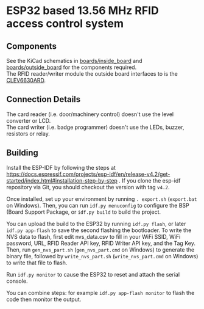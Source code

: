 ESP32 based 13.56 MHz RFID access control system
===

Components
---
See the KiCad schematics in [boards/inside_board](/boards/inside_board) and [boards/outside_board](/boards/outside_board) for the components required.<br>
The RFID reader/writer module the outside board interfaces to is the [CLEV6630ARD](https://www.nxp.com/design/development-boards/freedom-development-boards/mcu-boards/clev6630ard-nfc-frontend-clrc663-iplus-i-arduino-interface-board:BLE-NFC).

Connection Details
---

The card reader (i.e. door/machinery control) doesn't use the level converter or LCD.<br>
The card writer (i.e. badge programmer) doesn't use the LEDs, buzzer, resistors or relay.


Building
--------

Install the ESP-IDF by following the steps at https://docs.espressif.com/projects/esp-idf/en/release-v4.2/get-started/index.html#installation-step-by-step .
If you clone the esp-idf repository via Git, you should checkout the version with tag `v4.2`.

Once installed, set up your environment by running `. export.sh` (`export.bat` on Windows). Then, you can run `idf.py menuconfig` to configure the BSP (Board Support Package, or `idf.py build` to build the project.

You can upload the build to the ESP32 by running `idf.py flash`, or later `idf.py app-flash` to save the second flashing the bootloader.
To write the NVS data to flash, first edit nvs\_data.csv to fill in your WiFi SSID, WiFi password, URL, RFID Reader API key, RFID Writer API key, and the Tag Key. Then, run `gen_nvs_part.sh` (`gen_nvs_part.cmd` on Windows) to generate the binary file, followed by `write_nvs_part.sh` (`write_nvs_part.cmd` on Windows) to write that file to flash.

Run `idf.py monitor` to cause the ESP32 to reset and attach the serial console.

You can combine steps: for example `idf.py app-flash monitor` to flash the code then monitor the output.


